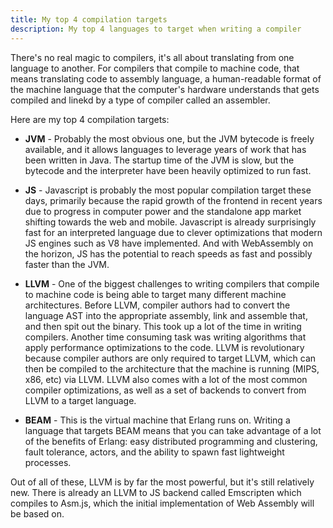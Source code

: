 ```yaml
---
title: My top 4 compilation targets
description: My top 4 languages to target when writing a compiler
---
```


There's no real magic to compilers, it's all about translating from one language to another. For compilers that compile 
to machine code, that means translating code to assembly language, a human-readable format of the machine language that 
the computer's hardware understands that gets compiled and linekd by a type of compiler called an assembler. 

Here are my top 4 compilation targets:


- <i class="fa-li fa fa-code"></i>
  **JVM** - Probably the most obvious one, but the JVM bytecode is freely available, and it allows languages to leverage 
  years of work that has been written in Java. The startup time of the JVM is slow, but the bytecode and the interpreter 
  have been heavily optimized to run fast.

- <i class="fa-li fa fa-code"></i>
  **JS** - Javascript is probably the most popular compilation target these days, primarily because the rapid growth of 
  the frontend in recent years due to progress in computer power and the standalone app market shifting towards the web 
  and mobile. Javascript is already surprisingly fast for an interpreted language due to clever optimizations that 
  modern JS engines such as V8 have implemented. And with WebAssembly on the horizon, JS has the potential to reach 
  speeds as fast and possibly faster than the JVM.

- <i class="fa-li fa fa-code"></i>
  **LLVM** - One of the biggest challenges to writing compilers that compile to machine code is being able to target 
  many different machine architectures. Before LLVM, compiler authors had to convert the language AST into the 
  appropriate assembly, link and assemble that, and then spit out the binary. This took up a lot of the time in writing 
  compilers. Another time consuming task was writing algorithms that apply performance optimizations to the code.
  LLVM is revolutionary because compiler authors are only required to target LLVM, which can then be compiled to the 
  architecture that the machine is running (MIPS, x86, etc) via LLVM. LLVM also comes with a lot of the most common compiler 
  optimizations, as well as a set of backends to convert from LLVM to a target language.

- <i class="fa-li fa fa-code"></i>
  **BEAM** - This is the virtual machine that Erlang runs on. Writing a language that targets BEAM means that you can take 
  advantage of a lot of the benefits of Erlang: easy distributed programming and clustering, fault tolerance, actors, 
  and the ability to spawn fast lightweight processes.  

Out of all of these, LLVM is by far the most powerful, but it's still relatively new. There is already an LLVM to JS 
backend called Emscripten which compiles to Asm.js, which the initial implementation of Web Assembly will be based on.
